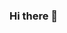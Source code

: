 ### Hi there 👋

<!--
**Rawi1005/rawi1005** is a ✨ _special_ ✨ repository because its `README.md` (this file) appears on your GitHub profile.

Here are some ideas to get you started:

- 🔭 I’m currently working on ... Cyber-Safe
- 🌱 I’m currently learning ... Python ,Php
- 📫 How to reach me: ... Discord Rawi N#5875

-->
